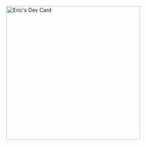 <a href="https://app.daily.dev/ericsison"><img src="https://api.daily.dev/devcards/v2/1a1sMNbUMk0rBxn6CdL5M.png" width="356" alt="Eric's Dev Card"/></a>
